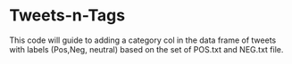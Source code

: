 # Tweets-n-Tags
This code will guide to adding a category col in the data frame of tweets with labels (Pos,Neg, neutral) based on the set of POS.txt and NEG.txt file.
